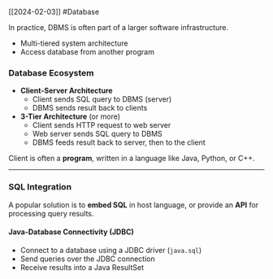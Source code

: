 [[2024-02-03]] #Database 

In practice, DBMS is often part of a larger software infrastructure.
- Multi-tiered system architecture 
- Access database from another program

### Database Ecosystem
- **Client-Server Architecture**
	- Client sends SQL query to DBMS (server)
	- DBMS sends result back to clients 
- **3-Tier Architecture** (or more)
	- Client sends HTTP request to web server 
	- Web server sends SQL query to DBMS 
	- DBMS feeds result back to server, then to the client

Client is often a **program**, written in a language like Java, Python, or C++.

---
### SQL Integration 
A popular solution is to **embed SQL** in host language, or provide an **API** for processing query results.

#### Java-Database Connectivity (JDBC)
- Connect to a database using a JDBC driver (`java.sql`)
- Send queries over the JDBC connection 
- Receive results into a Java ResultSet
